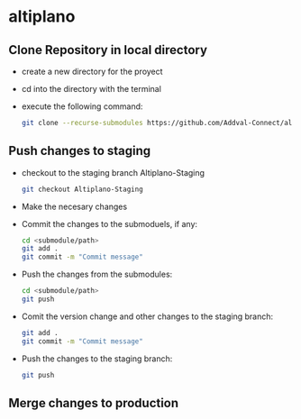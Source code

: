 # altiplano

## Clone Repository in local directory

* create a new directory for the proyect
* cd into the directory with the terminal
* execute the following command:

    ~~~Bash
    git clone --recurse-submodules https://github.com/Addval-Connect/altiplano.git
    ~~~

## Push changes to staging

* checkout to the staging branch Altiplano-Staging

    ~~~Bash
    git checkout Altiplano-Staging
    ~~~

* Make the necesary changes
* Commit the changes to the submoduels, if any:

    ~~~Bash
    cd <submodule/path>
    git add .
    git commit -m "Commit message"
    ~~~

* Push the changes from the submodules:

    ~~~Bash
    cd <submodule/path>
    git push
    ~~~

* Comit the version change and other changes to the staging branch:

    ~~~Bash
    git add .
    git commit -m "Commit message"
    ~~~

* Push the changes to the staging branch:

    ~~~Bash
    git push
    ~~~

## Merge changes to production
